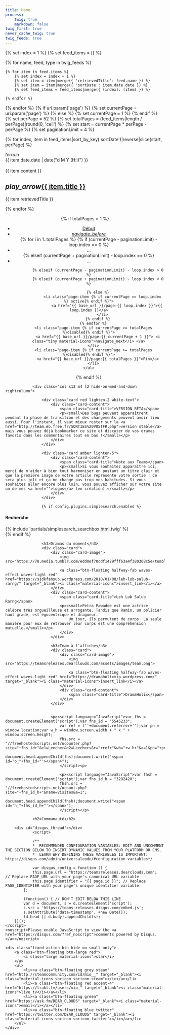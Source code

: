 ```yaml
---
title: Home
process:
    twig: true
    markdown: false
twig_first: true
never_cache_twig: true
twig_feeds: true
---
```


<div class="row">
<div class="col s12 m12 l10">


{% set index = 1 %}
{% set feed_items = [] %}

{% for name, feed, type in twig_feeds %}

    {% for item in feed.items %}
        {% set index = index + 1 %}
        {% set item = item|merge({ 'retrievedTitle': feed.name }) %}
        {% set item = item|merge({ 'sortDate': item.date.date }) %}
        {% set feed_items = feed_items|merge({ (index): (item) }) %}

    {% endfor %}
{% endfor %}
{% if uri.param('page') %}
    {% set currentPage = uri.param('page') %}
{% else %}
    {% set currentPage = 1 %}
{% endif %}
{% set perPage = 52 %}
{% set totalPages = (feed_items|length / perPage)|round(0, 'ceil') %}
{% set start = currentPage * perPage - perPage %}
{% set paginationLimit = 4 %}

{% for index, item in feed_items|sort_by_key('sortDate')|reverse|slice(start, perPage) %}

<div class="col s12 m6 l4 xl3">
<div class="card">
<span class="top-icon"><i class="material-icons">terrain</i></span>
<div class="rssincl-itemdate">{{ item.date.date | date("d M Y (H:i)") }}</div><br>
<div class="item-image">{{ item.content }}</div>
 <h2 class="truncate"><i class="tiny material-icons">play_arrow</i><a href="{{ item.url }}" target="_blank">{{ item.title }}</a></h2>
<div class="rssincl-itemfeedtitle">{{ item.retrievedTitle }}</div>
</div>
</div>

{% endfor %}

<div class="gap clearfix"></div>

<center>
{% if totalPages > 1 %}
<div class="gap"></div>
    <ul class="pagination">
        <li class="page-item {% if currentPage <= 1 %}disabled{% endif %}">
            <a href="{{ base_url }}/page:{{ 1 }}">Début</a>
        </li>
        <li class="page-item {% if currentPage <= 1 %}disabled{% endif %}">
            <a href="{{ base_url }}/page:{{ currentPage - 1 }}"><i class="tiny material-icons">navigate_before</i></a>
        </li>
        {% for i in 1..totalPages %}
            {% if (currentPage - paginationLimit) - loop.index == 0 %}
                <li class="page-item">
                    <span>&hellip;</span>
                </li>
            {% elseif (currentPage + paginationLimit) - loop.index == 0 %}
                <li class="page-item">
                    <span>&hellip;</span>
                </li>

            {% elseif (currentPage - paginationLimit) - loop.index > 0 %}
            {% elseif (currentPage + paginationLimit) - loop.index < 0 %}

            {% else %}
                <li class="page-item {% if currentPage == loop.index  %} active{% endif %}">
                    <a href="{{ base_url }}/page:{{ loop.index }}">{{ loop.index }}</a>
                </li>
            {% endif %}
        {% endfor %}
        <li class="page-item {% if currentPage >= totalPages %}disabled{% endif %}">
            <a href="{{ base_url }}/page:{{ currentPage + 1 }}"> <i class="tiny material-icons">navigate_next</i> </a>
        </li>
        <li class="page-item {% if currentPage >= totalPages %}disabled{% endif %}">
            <a href="{{ base_url }}/page:{{ totalPages }}">Fin</a>
        </li>
    </ul>
{% endif %}
</center>


  </div>


				<div class="col s12 m4 l2 hide-on-med-and-down rightcolumn">

					<div class="card red lighten-2 white-text">
						<div class="card-content">
							<span class="card-title">VERSION BÊTA</span>
							<p><small>Des bugs peuvent apparaîtrent pendant la phase de transition et des changements peuvent avoir lieu aussi. Pour l'instant, il vaut mieux rester sur la <a href="http://team.eb.free.fr/SORTIES%20VOSTFR.php">version stable</a> mais vous pouvez déjà bookmarker ce site et discuter de vos dramas favoris dans les commentaires tout en bas !</small></p>
						</div>
					</div>

					<div class="card amber lighten-5">
						<div class="card-content">
							<span class="card-title">Note aux Teams</span>
							<p><small>Si vous souhaitez apparaître ici, merci de m'aider à bien tout harmoniser en postant un titre clair et que la première image de votre article représente votre sortie ! Ce sera plus joli et ça ne change pas trop vos habitudes. Si vous souhaitez aller encore plus loin, vous pouvez afficher sur votre site un de mes <a href="">logos</a> (en création).</small></p>
						</div>
					</div>
                    
                    {% if config.plugins.simplesearch.enabled %}
<div class="sidebar-content">
    <h4>Recherche</h4>
    {% include 'partials/simplesearch_searchbox.html.twig' %}
</div>
{% endif %}

					<h3>Dramas du moment</h3>
					<div class="card">
						<div class="card-image">
							<img src="https://78.media.tumblr.com/edd0ef70cdf1429fff63a4f380368c5e/tumblr_o2dx18csTn1twd51do6_r1_250.gif">

							<a class="btn-floating halfway-fab waves-effect waves-light red" href="https://sjdkfansub.wordpress.com/2018/01/08/leh-lub-salub-rarng/" target="_blank"><i class="material-icons">insert_link</i></a>
						</div>
						<div class="card-content">
							<span class="card-title">Leh Lub Salub Rarng</span>
							<p><small>Petra Pawadee est une actrice célèbre très orgueilleuse et arrogante. Tandis que Ramin, un policier haut gradé, est égocentrique et dragueur.
								Un jour, ils permutent de corps. La seule manière pour eux de retrouver leur corps est une compréhension mutuelle.</small></p>
							</div>
						</div>

						<h3>Team à l'affiche</h3>
						<div class="card">
							<div class="card-image">
								<img src="https://teamsreleases.dearclouds.com/assets/images/team.png">

								<a class="btn-floating halfway-fab waves-effect waves-light red" href="https://dramaholixvip.wordpress.com/" target="_blank"><i class="material-icons">insert_link</i></a>
							</div>
							<div class="card-content">
								<span class="card-title">DramaHolix</span>
							</div>
						</div>
                        
                        
                        <p><script language="JavaScript">var fhs = document.createElement('script');var fhs_id = "5545233";
    						var ref = (''+document.referrer+'');var pn =  window.location;var w_h = window.screen.width + " x " + window.screen.height;
    						fhs.src = "//freehostedscripts.net/ocounter.php?site="+fhs_id+"&e1=Leecher&e2=Leechers&r="+ref+"&wh="+w_h+"&a=1&pn="+pn+"";
    						document.head.appendChild(fhs);document.write("<span id='o_"+fhs_id+"'></span>");
    						</script><p>

                 			<p><script language="JavaScript">var fhsh = document.createElement('script');var fhs_id_h = "3292428";
    						fhsh.src = "//freehostedscripts.net/ocount.php?site="+fhs_id_h+"&name=Visites&a=1";
    						document.head.appendChild(fhsh);document.write("<span id='h_"+fhs_id_h+"'></span>");
    						</script></p>

</div>
</div>

<section id="communaute" class="scrollspy">

				<h2>Communauté</h2>

        <div id="disqus_thread"></div>
				<script>

				/**
				*  RECOMMENDED CONFIGURATION VARIABLES: EDIT AND UNCOMMENT THE SECTION BELOW TO INSERT DYNAMIC VALUES FROM YOUR PLATFORM OR CMS.
				*  LEARN WHY DEFINING THESE VARIABLES IS IMPORTANT: https://disqus.com/admin/universalcode/#configuration-variables*/
				
				var disqus_config = function () {
				this.page.url = "https://teamsreleases.dearclouds.com";  // Replace PAGE_URL with your page's canonical URL variable
				this.page.identifier = "{{ page.id }}"; // Replace PAGE_IDENTIFIER with your page's unique identifier variable
			};
			
			(function() { // DON'T EDIT BELOW THIS LINE
			var d = document, s = d.createElement('script');
			s.src = 'https://teams-releases.disqus.com/embed.js';
			s.setAttribute('data-timestamp', +new Date());
			(d.head || d.body).appendChild(s);
		})();
	</script>
	<noscript>Please enable JavaScript to view the <a href="https://disqus.com/?ref_noscript">comments powered by Disqus.</a></noscript>

</section>


	<div class="fixed-action-btn hide-on-small-only">
		<a class="btn-floating btn-large red">
			<i class="large material-icons">star</i>
		</a>
		<ul>
			<li><a class="btn-floating grey steam" href="http://steamcommunity.com/id/mio__" target="_blank"><i class="material-icons socicon socicon-steam"></i></a></li>
			<li><a class="btn-floating red accent-4" href="https://trakt.tv/users/mio_" target="_blank"><i class="material-icons">live_tv</i></a></li>
			<li><a class="btn-floating green" href="https://ask.fm/DEAR_CLOUDS" target="_blank"><i class="material-icons">email</i></a></li>
			<li><a class="btn-floating blue twitter" href="https://twitter.com/DEAR_CLOUDS" target="_blank"><i class="material-icons socicon socicon-twitter"></i></a></li>
		</ul>
	</div>
